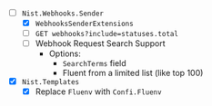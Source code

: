 - [ ] `Nist.Webhooks.Sender` <VERSION>
    - [x] `WebhooksSenderExtensions`
    - [ ] `GET webhooks?include=statuses.total`
    - [ ] Webhook Request Search Support
        - Options:
            - `SearchTerms` field
            - Fluent from a limited list (like top 100)
- [x] `Nist.Templates` <VERSION>
    - [x] Replace `Fluenv` with `Confi.Fluenv`
